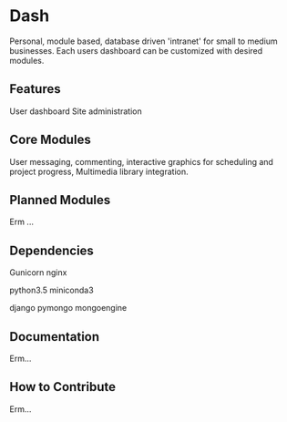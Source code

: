 # Dash
Personal, module based, database driven 'intranet' for small to medium businesses.
Each users dashboard can be customized with desired modules.

Features
---------------

User dashboard
Site administration

Core Modules
---------------

User messaging,
commenting,
interactive graphics for scheduling and project progress,
Multimedia library integration.

Planned Modules
---------------

Erm ...

Dependencies
---------------

Gunicorn
nginx

python3.5
miniconda3

django
pymongo
mongoengine

Documentation
---------------

Erm...

How to Contribute
---------------

Erm...
